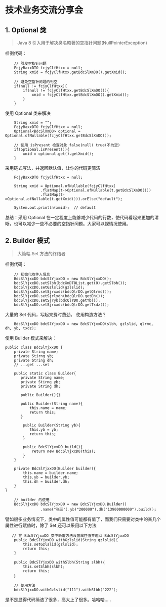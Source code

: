 # 技术业务交流分享会
## 1. Optional 类
> Java 8 引入用于解决臭名昭著的空指针问题(NullPointerException)

样例代码：
```
    // 引发空指针问题
    FcjyBaxxDTO fcjyClfHtxx = null;
    String xmid = fcjyClfHtxx.getBdcSlXmDO().getXmid();

    // 避免空指针问题的判空
    if(null != fcjyClfHtxx){
        if(null != fcjyClfHtxx.getBdcSlXmDO()){
            xmid = fcjyClfHtxx.getBdcSlXmDO().getXmid();
        }
    }
```
使用 Optional 类来解决
```
    String xmid = "";
    FcjyBaxxDTO fcjyClfHtxx = null;
    Optional<BdcSlXmDO> optional = Optional.ofNullable(fcjyClfHtxx.getBdcSlXmDO());

    // 使用 isPresent 检查对象 false(null) true(不为空)
    if(optional.isPresent()){
        xmid = optional.get().getXmid();
    }
```
采用链式写法，并返回默认值，让你的代码更简洁
```
    FcjyBaxxDTO fcjyClfHtxx = null;

    String xmid = Optional.ofNullable(fcjyClfHtxx)
                .flatMap(t->Optional.ofNullable(t.getBdcSlXmDO()))
                .flatMap(t->Optional.ofNullable(t.getXmid())).orElse("default");
       
    System.out.println(xmid);  // default
```

总结：采用 Optional 在一定程度上能够减少代码的行数，使代码看起来更加的清晰，也可以减少一些不必要的空指针问题。大家可以视情况使用。

## 2. Builder 模式
> 大篇幅 Set 方法的终结者

样例代码：
```
    // 初始化收件人信息
    BdcSlYjxxDO bdcSlYjxxDO = new BdcSlYjxxDO();
    bdcSlYjxxDO.setSlbh(bdcXmDTOList.get(0).getSlbh());
    bdcSlYjxxDO.setGzlslid(gzlslid);
    bdcSlYjxxDO.setSjrxxdz(bdcQlrDO.getQlrmc());
    bdcSlYjxxDO.setSjrlxdh(bdcQlrDO.getDh());
    bdcSlYjxxDO.setSjryb(bdcQlrDO.getYb());
    bdcSlYjxxDO.setSjrxxdz(bdcQlrDO.getTxdz());
```
大量的 Set 代码，写起来费时费劲。 使用构造方法？ 
```
    BdcSlYjxxDO bdcSlYjxxDO = new BdcSlYjxxDO(slbh, gzlslid, qlrmc, dh, yb, txdz);
```
使用 Builder 模式来解决：
```
public class BdcSlYjxxDO {
    private String name;
    private Stirng yb;
    private String dh;
    // ...get ...set

    public static class Builder{
       private String name;
       private Stirng yb;
       private String dh;

       public Builder(){}
        
       public Builder(String name){ 
           this.name = name;
           return this;
       }

        public Builder(String yb){ 
           this.yb = yb;
           return this;
        }

        public BdcSlYjxxDO build(){
            return new BdcSlYjxxDO(this);
        }
    }

    private BdcSlYjxxDO(Builder builder){
        this.name = builder.name;
        this,yb = builder.yb;
        this.dh = builder.dh;
    }
}

    // builder 的使用
    BdcSlYjxxDO bdcSlYjxxDO = new BdcSlYjxxDO.Builder()
                .name("张三").yb("200000").dh("13900000000").build();
```
譬如很多业务情况下，类中的属性值可能都有值了，而我们只需要对类中的某几个属性进行赋值时，除了 Set 还可以采用以下方法
```
   // 在 BdcSlYjxxDO 类中新增方法设置属性值并返回 BdcSlYjxxDO
    public BdcSlYjxxDO withGzlslid(String gzlslid){
        this.setGzlslid(gzlslid);
        return this;
    }
    
    public BdcSlYjxxDO withSlbh(String slbh)｛
        this.setSlbh(slbh);
        return this;
    ｝

    // 使用方法
    bdcSlYjxxDO.withGzlslid("111").withSlbh("222");
```
是不是显得代码简洁了很多，高大上了很多。哈哈哈.....

